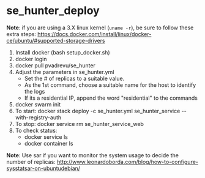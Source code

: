 # se_hunter_deploy

**Note**: if you are using a 3.X linux kernel (`uname -r`), be sure to follow these extra steps:
https://docs.docker.com/install/linux/docker-ce/ubuntu/#supported-storage-drivers

1. Install docker (bash setup_docker.sh)
2. docker login
3. docker pull pvadrevu/se_hunter
4. Adjust the parameters in se_hunter.yml
      * Set the # of replicas to a suitable value.
      * As the 1st command, choose a suitable name for the host to identify the logs
      * If its a residential IP, append the word "residential" to the commands
5. docker swarm init
6. To start: docker stack deploy -c se_hunter.yml se_hunter_service --with-registry-auth
7. To stop: docker service rm se_hunter_service_web
8. To check status:
    * docker service ls
    * docker container ls

**Note**: Use sar if you want to monitor the system usage to decide the number of replicas:
http://www.leonardoborda.com/blog/how-to-configure-sysstatsar-on-ubuntudebian/
